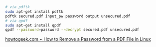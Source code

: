 ```sh
# via pdftk
sudo apt-get install pdftk
pdftk secured.pdf input_pw password output unsecured.pdf
# via qpdf
sudo apt-get install qpdf
qpdf --password=password --decrypt secured.pdf unsecured.pdf
```

[howtogeek.com ~ How to Remove a Password from a PDF File in Linux](https://www.howtogeek.com/197195/how-to-remove-a-password-from-a-pdf-file-in-linux/)
